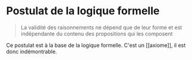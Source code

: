 # Postulat de la logique formelle
> La validité des raisonnements ne dépend que de leur forme et est indépendante du contenu des propositions qui les composent

Ce postulat est à la base de la logique formelle.
C'est un [[axiome]], il est donc indémontrable.